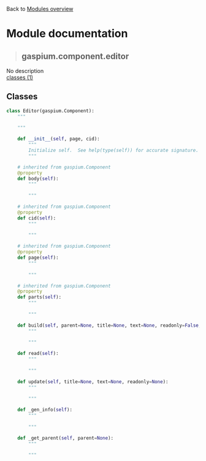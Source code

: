 Back to [Modules overview](https://github.com/pyrustic/gaspium/blob/master/docs/modules/README.md)
  
# Module documentation
>## gaspium.component.editor
No description
<br>
[classes (1)](https://github.com/pyrustic/gaspium/blob/master/docs/modules/content/gaspium.component.editor/classes.md)


## Classes
```python
class Editor(gaspium.Component):
    """
    
    """

    def __init__(self, page, cid):
        """
        Initialize self.  See help(type(self)) for accurate signature.
        """

    # inherited from gaspium.Component
    @property
    def body(self):
        """
        
        """

    # inherited from gaspium.Component
    @property
    def cid(self):
        """
        
        """

    # inherited from gaspium.Component
    @property
    def page(self):
        """
        
        """

    # inherited from gaspium.Component
    @property
    def parts(self):
        """
        
        """

    def build(self, parent=None, title=None, text=None, readonly=False, width=45, height=10, side='left', anchor='nw', padx=5, pady=5, expand=False, fill=None):
        """
        
        """

    def read(self):
        """
        
        """

    def update(self, title=None, text=None, readonly=None):
        """
        
        """

    def _gen_info(self):
        """
        
        """

    def _get_parent(self, parent=None):
        """
        
        """

```

